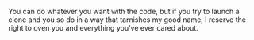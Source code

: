 You can do whatever you want with the code, but if you try to launch a clone and you so do in a way that tarnishes my good name, I reserve the right to oven you and everything you've ever cared about.

